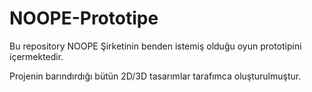 # NOOPE-Prototipe
Bu repository NOOPE Şirketinin benden istemiş olduğu oyun prototipini içermektedir.

Projenin barındırdığı bütün 2D/3D tasarımlar tarafımca oluşturulmuştur.
